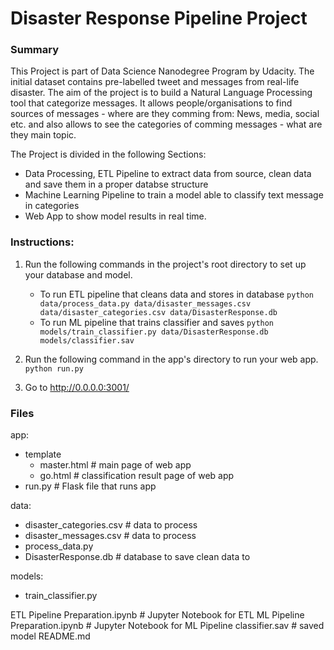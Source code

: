 # Disaster Response Pipeline Project

### Summary

This Project is part of Data Science Nanodegree Program by Udacity. The initial dataset contains pre-labelled tweet and messages from real-life disaster. The aim of the project is to build a Natural Language Processing tool that categorize messages. It allows people/organisations to find sources of messages - where are they comming from: News, media, social etc. and also allows to see the categories of comming messages - what are they main topic.

The Project is divided in the following Sections:

- Data Processing, ETL Pipeline to extract data from source, clean data and save them in a proper databse structure
- Machine Learning Pipeline to train a model able to classify text message in categories
- Web App to show model results in real time.


### Instructions:
1. Run the following commands in the project's root directory to set up your database and model.

    - To run ETL pipeline that cleans data and stores in database
        `python data/process_data.py data/disaster_messages.csv data/disaster_categories.csv data/DisasterResponse.db`
    - To run ML pipeline that trains classifier and saves
        `python models/train_classifier.py data/DisasterResponse.db models/classifier.sav`

2. Run the following command in the app's directory to run your web app.
    `python run.py`

3. Go to http://0.0.0.0:3001/

### Files

app:
- template
    - master.html # main page of web app
    - go.html # classification result page of web app
- run.py # Flask file that runs app

data:
- disaster_categories.csv # data to process
- disaster_messages.csv # data to process
- process_data.py
- DisasterResponse.db # database to save clean data to

models:
- train_classifier.py

ETL Pipeline Preparation.ipynb # Jupyter Notebook for ETL
ML Pipeline Preparation.ipynb # Jupyter Notebook for ML Pipeline
classifier.sav # saved model
README.md
